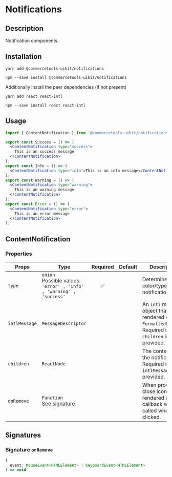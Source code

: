 <!-- THIS IS AN AUTOGENERATED FILE. DO NOT EDIT THIS FILE DIRECTLY. -->
<!-- This file is created by the `yarn generate-readme` script. -->

# Notifications

## Description

Notification components.

## Installation

```
yarn add @commercetools-uikit/notifications
```

```
npm --save install @commercetools-uikit/notifications
```

Additionally install the peer dependencies (if not present)

```
yarn add react react-intl
```

```
npm --save install react react-intl
```

## Usage

```jsx
import { ContentNotification } from '@commercetools-uikit/notifications';

export const Success = () => (
  <ContentNotification type="success">
    This is an success message
  </ContentNotification>
);
export const Info = () => (
  <ContentNotification type="info">This is an info message</ContentNotification>
);
export const Warning = () => (
  <ContentNotification type="warning">
    This is an warning message
  </ContentNotification>
);
export const Error = () => (
  <ContentNotification type="error">
    This is an error message
  </ContentNotification>
);
```

## ContentNotification

### Properties

| Props         | Type                                                                        | Required | Default | Description                                                                                                                    |
| ------------- | --------------------------------------------------------------------------- | :------: | ------- | ------------------------------------------------------------------------------------------------------------------------------ |
| `type`        | `union`<br/>Possible values:<br/>`'error' , 'info' , 'warning' , 'success'` |    ✅    |         | Determines the color/type of notification.                                                                                     |
| `intlMessage` | `MessageDescriptor`                                                         |          |         | An `intl` message object that will be rendered with `FormattedMessage`.&#xA;<br />&#xA;Required if `children` is not provided. |
| `children`    | `ReactNode`                                                                 |          |         | The content of the notification.&#xA;<br />&#xA;Required if `intlMessage` is not provided.                                     |
| `onRemove`    | `Function`<br/>[See signature.](#signature-onRemove)                        |          |         | When provided, a close icon will be rendered and this callback will be called when it is clicked.                              |

## Signatures

### Signature `onRemove`

```ts
(
  event: MouseEvent<HTMLElement> | KeyboardEvent<HTMLElement>
) => void
```
